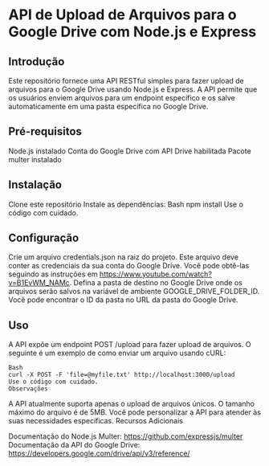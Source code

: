 # API de Upload de Arquivos para o Google Drive com Node.js e Express
## Introdução

Este repositório fornece uma API RESTful simples para fazer upload de arquivos para o Google Drive usando Node.js e Express. A API permite que os usuários enviem arquivos para um endpoint específico e os salve automaticamente em uma pasta específica no Google Drive.

## Pré-requisitos

Node.js instalado
Conta do Google Drive com API Drive habilitada
Pacote multer instalado

## Instalação

Clone este repositório
Instale as dependências:
Bash
npm install
Use o código com cuidado.

## Configuração

Crie um arquivo credentials.json na raiz do projeto. Este arquivo deve conter as credenciais da sua conta do Google Drive. Você pode obtê-las seguindo as instruções em https://www.youtube.com/watch?v=B1EvWM_NAMc.
Defina a pasta de destino no Google Drive onde os arquivos serão salvos na variável de ambiente GOOGLE_DRIVE_FOLDER_ID. Você pode encontrar o ID da pasta no URL da pasta do Google Drive.

## Uso

A API expõe um endpoint POST /upload para fazer upload de arquivos. O seguinte é um exemplo de como enviar um arquivo usando cURL:
```
Bash
curl -X POST -F 'file=@myfile.txt' http://localhost:3000/upload
Use o código com cuidado.
Observações
```

A API atualmente suporta apenas o upload de arquivos únicos.
O tamanho máximo do arquivo é de 5MB.
Você pode personalizar a API para atender às suas necessidades específicas.
Recursos Adicionais

Documentação do Node.js Multer: https://github.com/expressjs/multer
Documentação da API do Google Drive: https://developers.google.com/drive/api/v3/reference/
